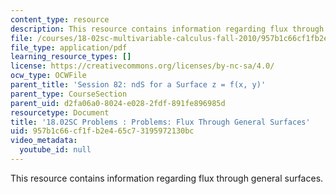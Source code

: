 ```yaml
---
content_type: resource
description: This resource contains information regarding flux through general surfaces.
file: /courses/18-02sc-multivariable-calculus-fall-2010/957b1c66cf1fb2e465c73195972130bc_MIT18_02SC_pb_82_quest.pdf
file_type: application/pdf
learning_resource_types: []
license: https://creativecommons.org/licenses/by-nc-sa/4.0/
ocw_type: OCWFile
parent_title: 'Session 82: ndS for a Surface z = f(x, y)'
parent_type: CourseSection
parent_uid: d2fa06a0-8024-e028-2fdf-891fe896985d
resourcetype: Document
title: '18.02SC Problems : Problems: Flux Through General Surfaces'
uid: 957b1c66-cf1f-b2e4-65c7-3195972130bc
video_metadata:
  youtube_id: null
---
```

This resource contains information regarding flux through general surfaces.